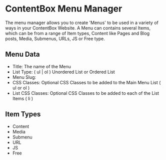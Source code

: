# ContentBox Menu Manager

The menu manager allows you to create 'Menus' to be used in a variety of ways in your ContentBox Website. A Menu can contains several Items, which can be from a range of Item types, Content like Pages and Blog posts, Media, Submenus, URLs, JS or Free type.

## Menu Data

- Title: The name of the Menu
- List Type: ( ul | ol ) Unordered List or Ordered List
- Menu Slug: 
- CSS Classes: Optional CSS Classes to be added to the Main Menu List ( ul or ol )
- List CSS Classes: Optional CSS Classes to be added to each of the List Items ( li )

## Item Types

- Content
- Media
- Submenu
- URL
- JS
- Free